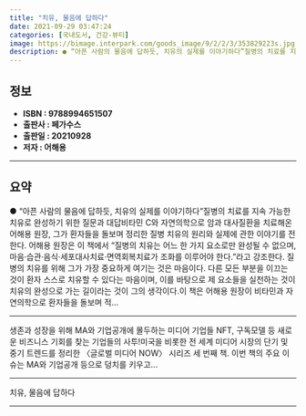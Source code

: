 ```yaml
---
title: "치유, 물음에 답하다"
date: 2021-09-29 03:47:24
categories: [국내도서, 건강-뷰티]
image: https://bimage.interpark.com/goods_image/9/2/2/3/353829223s.jpg
description: ● “아픈 사람의 물음에 답하듯, 치유의 실제를 이야기하다”질병의 치료를 지속 가능한 치유로 완성하기 위한 질문과 대답비타민 C와 자연의학으로 암과 대사질환을 치료해온 어해용 원장, 그가 환자들을 돌보며 정리한 질병 치유의 원리와 실제에 관한 이야기를 전한다. 어해용 원장은 이 책에서
---
```


## **정보**

- **ISBN : 9788994651507**
- **출판사 : 페가수스**
- **출판일 : 20210928**
- **저자 : 어해용**

------



## **요약**

●  “아픈 사람의 물음에 답하듯, 치유의 실제를 이야기하다”질병의 치료를 지속 가능한 치유로 완성하기 위한 질문과 대답비타민 C와 자연의학으로 암과 대사질환을 치료해온 어해용 원장, 그가 환자들을 돌보며 정리한 질병 치유의 원리와 실제에 관한 이야기를 전한다. 어해용 원장은 이 책에서 “질병의 치유는 어느 한 가지 요소로만 완성될 수 없으며, 마음·습관·음식·세포대사치료·면역회복치료가 조화를 이루어야 한다.”라고 강조한다. 질병의 치유를 위해 그가 가장 중요하게 여기는 것은 마음이다. 다른 모든 부분을 이끄는 것이 환자 스스로 치유할 수 있다는 마음이며, 이를 바탕으로 제 요소들을 실천하는 것이 치유의 완성으로 가는 길이라는 것이 그의 생각이다.이 책은 어해용 원장이 비타민과 자연의학으로 환자들을 돌보며 적...

------

생존과 성장을 위해 MA와 기업공개에 몰두하는 미디어 기업들
NFT, 구독모델 등 새로운 비즈니스 기회를 찾는 기업들의 사투!미국을 비롯한 전 세계 미디어 시장의 단기 및 중기 트렌드를 정리한 〈글로벌 미디어 NOW〉 시리즈 세 번째 책. 이번 책의 주요 이슈는 MA와 기업공개 등으로 덩치를 키우고... 

------


치유, 물음에 답하다 

------


